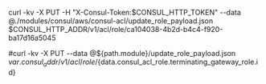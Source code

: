  curl -kv -X PUT -H "X-Consul-Token:$CONSUL_HTTP_TOKEN" --data @./modules/consul/aws/consul-acl/update_role_payload.json $CONSUL_HTTP_ADDR/v1/acl/role/ca104038-4b2d-b4c4-f920-ba17d16a5045

 #curl -kv -X PUT --data @${path.module}/update_role_payload.json ${var.consul_addr}/v1/acl/role/${data.consul_acl_role.terminating_gateway_role.id}